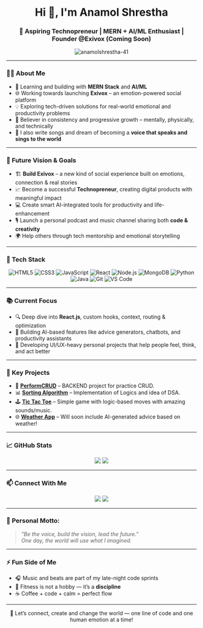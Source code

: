
<h1 align="center">Hi 👋, I'm Anamol Shrestha</h1>
<h3 align="center">🚀 Aspiring Technopreneur | MERN + AI/ML Enthusiast | Founder @Exivox (Coming Soon)</h3>

<p align="center">
  <img src="https://komarev.com/ghpvc/?username=anamolshrestha-41&label=Profile%20views&color=0e75b6&style=flat" alt="anamolshrestha-41" />
</p>

---

### 👨‍💻 About Me
- 🧠 Learning and building with **MERN Stack** and **AI/ML**
- 🌐 Working towards launching **Exivox** – an emotion-powered social platform
- 💡 Exploring tech-driven solutions for real-world emotional and productivity problems
- 🧱 Believer in consistency and progressive growth – mentally, physically, and technically
- 🎤 I also write songs and dream of becoming a **voice that speaks and sings to the world**

---

### 🚀 Future Vision & Goals
- 🏗️ **Build Exivox** – a new kind of social experience built on emotions, connection & real stories
- 📈 Become a successful **Technopreneur**, creating digital products with meaningful impact
- 💻 Create smart AI-integrated tools for productivity and life-enhancement
- 🎙️ Launch a personal podcast and music channel sharing both **code & creativity**
- 🌍 Help others through tech mentorship and emotional storytelling

---

### 🧰 Tech Stack
<div align="center">
  
  ![HTML5](https://img.shields.io/badge/HTML5-E34F26?style=for-the-badge&logo=html5&logoColor=white)
  ![CSS3](https://img.shields.io/badge/CSS3-1572B6?style=for-the-badge&logo=css3&logoColor=white)
  ![JavaScript](https://img.shields.io/badge/JavaScript-F7DF1E?style=for-the-badge&logo=javascript&logoColor=black)
  ![React](https://img.shields.io/badge/React-20232A?style=for-the-badge&logo=react)
  ![Node.js](https://img.shields.io/badge/Node.js-339933?style=for-the-badge&logo=nodedotjs&logoColor=white)
  ![MongoDB](https://img.shields.io/badge/MongoDB-4DB33D?style=for-the-badge&logo=mongodb&logoColor=white)
  ![Python](https://img.shields.io/badge/Python-3776AB?style=for-the-badge&logo=python&logoColor=white)
  ![Java](https://img.shields.io/badge/Java-007396?style=for-the-badge&logo=java&logoColor=white)
  ![Git](https://img.shields.io/badge/Git-F05032?style=for-the-badge&logo=git&logoColor=white)
  ![VS Code](https://img.shields.io/badge/VS_Code-007ACC?style=for-the-badge&logo=visual-studio-code&logoColor=white)

</div>

---

### 📚 Current Focus
- 🔍 Deep dive into **React.js**, custom hooks, context, routing & optimization
- 🤖 Building AI-based features like advice generators, chatbots, and productivity assistants
- 📱 Developing UI/UX-heavy personal projects that help people feel, think, and act better

---

### 🎯 Key Projects
- 🧮 **[PerformCRUD](https://github.com/anamolshrestha-41/performCRUD)** – BACKEND project for practice CRUD.
- 📊 **[Sorting Algorithm](https://github.com/anamolshrestha-41/sortingAlgorithm)** – Implementation of Logics and idea of DSA.
- 🕹️ **[Tic Tac Toe](https://github.com/anamolshrestha-41/tic-tac-toe)** – Simple game with logic-based moves with amazing sounds/music.
- 🌐 **[Weather App](https://github.com/anamolshrestha-41/weather-app)** – Will soon include AI-generated advice based on weather!

---

### 📈 GitHub Stats
<p align="center">
  <img src="https://github-readme-stats.vercel.app/api?username=anamolshrestha-41&show_icons=true&theme=radical" />
  <img src="https://github-readme-stats.vercel.app/api/top-langs/?username=anamolshrestha-41&layout=compact&theme=radical" />
</p>

---

### 📫 Connect With Me
<p align="center">
  <a href="https://twitter.com/anamolshrestha_1" target="_blank"><img src="https://img.shields.io/badge/Twitter-1DA1F2?style=for-the-badge&logo=twitter&logoColor=white" /></a>
  <a href="https://www.linkedin.com/in/anamolshrestha/" target="_blank"><img src="https://img.shields.io/badge/LinkedIn-0077B5?style=for-the-badge&logo=linkedin&logoColor=white" /></a>
</p>

---

### 🧠 Personal Motto:
> _"Be the voice, build the vision, lead the future."_  
> _One day, the world will use what I imagined._

---

### ⚡ Fun Side of Me
- 🎧 Music and beats are part of my late-night code sprints
- 💪 Fitness is not a hobby — it’s a **discipline**
- ☕ Coffee + code + calm = perfect flow

---

<p align="center">
  🚀 Let’s connect, create and change the world — one line of code and one human emotion at a time!
</p>


